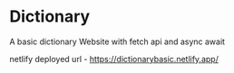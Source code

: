 # Dictionary
 A basic dictionary Website with fetch api and async await

 netlify deployed url - https://dictionarybasic.netlify.app/

